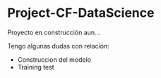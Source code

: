 # Project-CF-DataScience
Proyecto en construcción aun...

Tengo algunas dudas con relación:
- Construccion del modelo
- Training test

